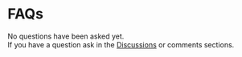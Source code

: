 # FAQs

No questions have been asked yet.  
If you have a question ask in the [Discussions](url_http___bdfilehash.codeplex.com_Thread_List.aspx) or comments sections.